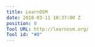 ```yaml
---
title: LearnOSM
date: 2018-03-11 10:37:00 Z
position: 0
Tool URL: http://learnosm.org/
Tool id: "#0"
---
```


